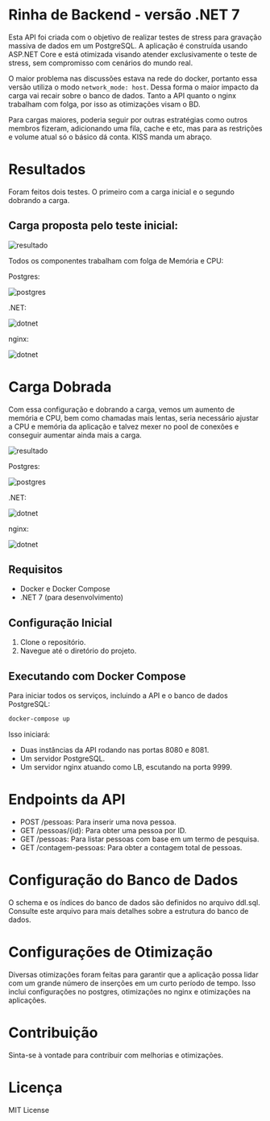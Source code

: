 # Rinha de Backend - versão .NET 7

Esta API foi criada com o objetivo de realizar testes de stress para gravação massiva de dados em um PostgreSQL. A aplicação é construída usando ASP.NET Core e está otimizada visando atender exclusivamente o teste de stress, sem compromisso com cenários do mundo real.

O maior problema nas discussões estava na rede do docker, portanto essa versão utiliza o modo `network_mode: host`. Dessa forma o maior impacto da carga vai recair sobre o banco de dados. Tanto a API quanto o nginx trabalham com folga, por isso as otimizações visam o BD.

Para cargas maiores, poderia seguir por outras estratégias como outros membros fizeram, adicionando uma fila, cache e etc, mas para as restrições e volume atual só o básico dá conta. KISS manda um abraço.

# Resultados

Foram feitos dois testes. O primeiro com a carga inicial e o segundo dobrando a carga.

## Carga proposta pelo teste inicial: 

![resultado](/misc/carga-inicial/resultado.png)

Todos os componentes trabalham com folga de Memória e CPU:

Postgres:

![postgres](/misc/carga-inicial/postgres.png)

.NET:

![dotnet](/misc/carga-inicial/dotnet.png)

nginx:

![dotnet](/misc/carga-inicial/nginx.png)

# Carga Dobrada

Com essa configuração e dobrando a carga, vemos um aumento de memória e CPU, bem como chamadas mais lentas, seria necessário ajustar a CPU e memória da aplicação e talvez mexer no pool de conexões e conseguir aumentar ainda mais a carga.

![resultado](/misc/carga-dobrada/resultado.png)

Postgres:

![postgres](/misc/carga-dobrada/postgres.png)

.NET:

![dotnet](/misc/carga-dobrada/dotnet.png)

nginx:

![dotnet](/misc/carga-dobrada/nginx.png)

## Requisitos
* Docker e Docker Compose
* .NET 7 (para desenvolvimento)

## Configuração Inicial

1. Clone o repositório.
2. Navegue até o diretório do projeto.

## Executando com Docker Compose

Para iniciar todos os serviços, incluindo a API e o banco de dados PostgreSQL:

```sh
docker-compose up
```

Isso iniciará:

* Duas instâncias da API rodando nas portas 8080 e 8081.
* Um servidor PostgreSQL.
* Um servidor nginx atuando como LB, escutando na porta 9999.

# Endpoints da API

* POST /pessoas: Para inserir uma nova pessoa.
* GET /pessoas/{id}: Para obter uma pessoa por ID.
* GET /pessoas: Para listar pessoas com base em um termo de pesquisa.
* GET /contagem-pessoas: Para obter a contagem total de pessoas.

# Configuração do Banco de Dados
O schema e os índices do banco de dados são definidos no arquivo ddl.sql. Consulte este arquivo para mais detalhes sobre a estrutura do banco de dados.

# Configurações de Otimização

Diversas otimizações foram feitas para garantir que a aplicação possa lidar com um grande número de inserções em um curto período de tempo. Isso inclui configurações no postgres, otimizações no nginx e otimizações na aplicações.

# Contribuição
Sinta-se à vontade para contribuir com melhorias e otimizações.

# Licença
MIT License

